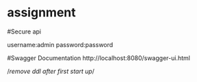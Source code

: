 # assignment

#Secure api

username:admin
password:password


#Swagger Documentation
http://localhost:8080/swagger-ui.html

/*remove ddl after first start up*/
